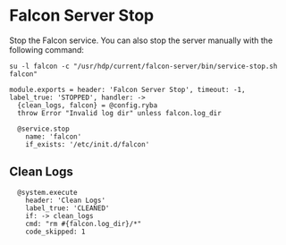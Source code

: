 
# Falcon Server Stop

Stop the Falcon service. You can also stop the server manually with the
following command:

```
su -l falcon -c "/usr/hdp/current/falcon-server/bin/service-stop.sh falcon"
```

    module.exports = header: 'Falcon Server Stop', timeout: -1, label_true: 'STOPPED', handler: ->
      {clean_logs, falcon} = @config.ryba
      throw Error "Invalid log dir" unless falcon.log_dir

      @service.stop
        name: 'falcon'
        if_exists: '/etc/init.d/falcon'

## Clean Logs

      @system.execute
        header: 'Clean Logs'
        label_true: 'CLEANED'
        if: -> clean_logs
        cmd: "rm #{falcon.log_dir}/*"
        code_skipped: 1
